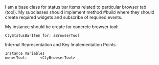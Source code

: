 I am a base class for status bar items related to particular browser tab (tool).
My subclasses should implement method #build where they should create required widgets and subscribe of required events.

My instance should be create for concrete browser tool: 

	ClyStatusBarItem for: aBrowserTool
	
Internal Representation and Key Implementation Points.

    Instance Variables
	ownerTool:		<ClyBrowserTool>
